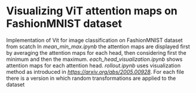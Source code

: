 # Visualizing ViT attention maps on FashionMNIST dataset

Implementation of Vit for image classification on FashionMNIST dataset from scatch
In _mean_min_max.ipynb_ the attention maps are displayed first by averaging the attention maps for each head, then considering first the minimum and then the maximum. _each_head_visualization.ipynb_ shows attention maps for each attention head. _rollout.ipynb_ uses visualization method as introduced in _https://arxiv.org/abs/2005.00928_. For each file there is a version in which random transformations are applied to the dataset
